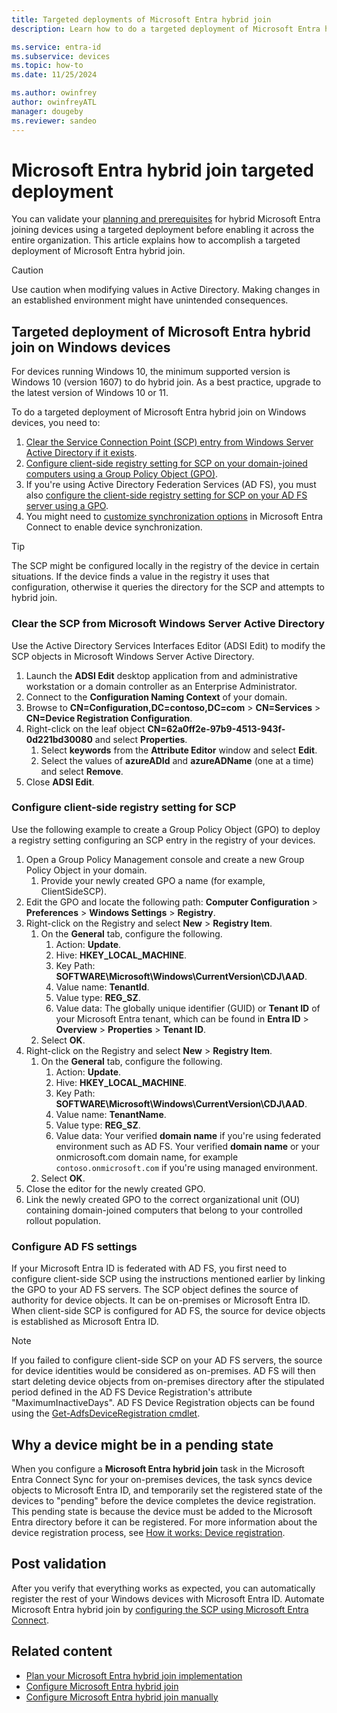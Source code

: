 ```yaml
---
title: Targeted deployments of Microsoft Entra hybrid join
description: Learn how to do a targeted deployment of Microsoft Entra hybrid join before enabling it across the entire organization all at once.

ms.service: entra-id
ms.subservice: devices
ms.topic: how-to
ms.date: 11/25/2024

ms.author: owinfrey
author: owinfreyATL
manager: dougeby
ms.reviewer: sandeo
---
```

# Microsoft Entra hybrid join targeted deployment

You can validate your [planning and prerequisites](hybrid-join-plan.md) for hybrid Microsoft Entra joining devices using a targeted deployment before enabling it across the entire organization. This article explains how to accomplish a targeted deployment of Microsoft Entra hybrid join.

> [!CAUTION]
> Use caution when modifying values in Active Directory. Making changes in an established environment might have unintended consequences.

<a name='targeted-deployment-of-hybrid-azure-ad-join-on-windows-current-devices'></a>
<a name='targeted-deployment-of-microsoft-entra-hybrid-join-on-windows-current-devices'></a>

## Targeted deployment of Microsoft Entra hybrid join on Windows devices

For devices running Windows 10, the minimum supported version is Windows 10 (version 1607) to do hybrid join. As a best practice, upgrade to the latest version of Windows 10 or 11. 

To do a targeted deployment of Microsoft Entra hybrid join on Windows devices, you need to:

1. [Clear the Service Connection Point (SCP) entry from Windows Server Active Directory if it exists](#clear-the-scp-from-ad).
1. [Configure client-side registry setting for SCP on your domain-joined computers using a Group Policy Object (GPO)](#configure-client-side-registry-setting-for-scp).
1. If you're using Active Directory Federation Services (AD FS), you must also [configure the client-side registry setting for SCP on your AD FS server using a GPO](#configure-ad-fs-settings).
1. You might need to [customize synchronization options](~/identity/hybrid/connect/how-to-connect-post-installation.md#additional-tasks-available-in-azure-ad-connect) in Microsoft Entra Connect to enable device synchronization.

> [!TIP]
> The SCP might be configured locally in the registry of the device in certain situations. If the device finds a value in the registry it uses that configuration, otherwise it queries the directory for the SCP and attempts to hybrid join.

<a name='clear-the-scp-from-ad'></a>

### Clear the SCP from Microsoft Windows Server Active Directory

Use the Active Directory Services Interfaces Editor (ADSI Edit) to modify the SCP objects in Microsoft Windows Server Active Directory.

1. Launch the **ADSI Edit** desktop application from and administrative workstation or a domain controller as an Enterprise Administrator.
1. Connect to the **Configuration Naming Context** of your domain.
1. Browse to **CN=Configuration,DC=contoso,DC=com** > **CN=Services** > **CN=Device Registration Configuration**.
1. Right-click on the leaf object **CN=62a0ff2e-97b9-4513-943f-0d221bd30080** and select **Properties**.
   1. Select **keywords** from the **Attribute Editor** window and select **Edit**.
   1. Select the values of **azureADId** and **azureADName** (one at a time) and select **Remove**.
1. Close **ADSI Edit**.

### Configure client-side registry setting for SCP

Use the following example to create a Group Policy Object (GPO) to deploy a registry setting configuring an SCP entry in the registry of your devices.

1. Open a Group Policy Management console and create a new Group Policy Object in your domain.
   1. Provide your newly created GPO a name (for example, ClientSideSCP).
1. Edit the GPO and locate the following path: **Computer Configuration** > **Preferences** > **Windows Settings** > **Registry**.
1. Right-click on the Registry and select **New** > **Registry Item**.
   1. On the **General** tab, configure the following.
      1. Action: **Update**.
      1. Hive: **HKEY_LOCAL_MACHINE**.
      1. Key Path: **SOFTWARE\Microsoft\Windows\CurrentVersion\CDJ\AAD**.
      1. Value name: **TenantId**.
      1. Value type: **REG_SZ**.
      1. Value data: The globally unique identifier (GUID) or **Tenant ID** of your Microsoft Entra tenant, which can be found in **Entra ID** > **Overview** > **Properties** > **Tenant ID**.
   1. Select **OK**.
1. Right-click on the Registry and select **New** > **Registry Item**.
   1. On the **General** tab, configure the following.
      1. Action: **Update**.
      1. Hive: **HKEY_LOCAL_MACHINE**.
      1. Key Path: **SOFTWARE\Microsoft\Windows\CurrentVersion\CDJ\AAD**.
      1. Value name: **TenantName**.
      1. Value type: **REG_SZ**.
      1. Value data: Your verified **domain name** if you're using federated environment such as AD FS. Your verified **domain name** or your onmicrosoft.com domain name, for example `contoso.onmicrosoft.com` if you're using managed environment.
   1. Select **OK**.
1. Close the editor for the newly created GPO.
1. Link the newly created GPO to the correct organizational unit (OU) containing domain-joined computers that belong to your controlled rollout population.

### Configure AD FS settings

If your Microsoft Entra ID is federated with AD FS, you first need to configure client-side SCP using the instructions mentioned earlier by linking the GPO to your AD FS servers. The SCP object defines the source of authority for device objects. It can be on-premises or Microsoft Entra ID. When client-side SCP is configured for AD FS, the source for device objects is established as Microsoft Entra ID.

> [!NOTE]
> If you failed to configure client-side SCP on your AD FS servers, the source for device identities would be considered as on-premises. AD FS will then start deleting device objects from on-premises directory after the stipulated period defined in the AD FS Device Registration's attribute "MaximumInactiveDays". AD FS Device Registration objects can be found using the [Get-AdfsDeviceRegistration cmdlet](/powershell/module/adfs/get-adfsdeviceregistration).

## Why a device might be in a pending state

When you configure a **Microsoft Entra hybrid join** task in the Microsoft Entra Connect Sync for your on-premises devices, the task syncs device objects to Microsoft Entra ID, and temporarily set the registered state of the devices to "pending" before the device completes the device registration. This pending state is because the device must be added to the Microsoft Entra directory before it can be registered. For more information about the device registration process, see [How it works: Device registration](device-registration-how-it-works.md#hybrid-azure-ad-joined-in-managed-environments).

## Post validation

After you verify that everything works as expected, you can automatically register the rest of your Windows devices with Microsoft Entra ID. Automate Microsoft Entra hybrid join by [configuring the SCP using Microsoft Entra Connect](./how-to-hybrid-join.md).

## Related content

- [Plan your Microsoft Entra hybrid join implementation](hybrid-join-plan.md)
- [Configure Microsoft Entra hybrid join](how-to-hybrid-join.md)
- [Configure Microsoft Entra hybrid join manually](hybrid-join-manual.md)
